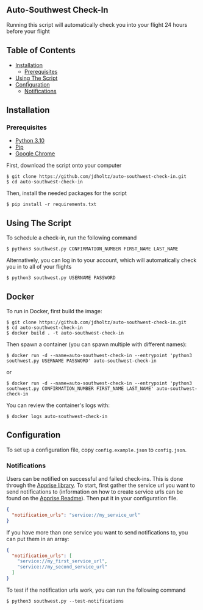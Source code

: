 ## Auto-Southwest Check-In
Running this script will automatically check you into your flight 24 hours before your flight

## Table of Contents
- [Installation](#installation)
    * [Prerequisites](#prerequisites)
- [Using The Script](#using-the-script)
- [Configuration](#configuration)
    * [Notifications](#notifications)

## Installation

### Prerequisites
- [Python 3.10][0]
- [Pip][1]
- [Google Chrome][2]

First, download the script onto your computer
```shell
$ git clone https://github.com/jdholtz/auto-southwest-check-in.git
$ cd auto-southwest-check-in
```
Then, install the needed packages for the script
```shell
$ pip install -r requirements.txt
```

## Using The Script
To schedule a check-in, run the following command
```shell
$ python3 southwest.py CONFIRMATION_NUMBER FIRST_NAME LAST_NAME
```
Alternatively, you can log in to your account, which will automatically check you in to all of your flights
```shell
$ python3 southwest.py USERNAME PASSWORD
```

## Docker
To run in Docker, first build the image:
```shell
$ git clone https://github.com/jdholtz/auto-southwest-check-in.git
$ cd auto-southwest-check-in
$ docker build . -t auto-southwest-check-in
```

Then spawn a container (you can spawn multiple with different names):
```shell
$ docker run -d --name=auto-southwest-check-in --entrypoint 'python3 southwest.py USERNAME PASSWORD' auto-southwest-check-in
```
or
```shell
$ docker run -d --name=auto-southwest-check-in --entrypoint 'python3 southwest.py CONFIRMATION_NUMBER FIRST_NAME LAST_NAME' auto-southwest-check-in
```

You can review the container's logs with:
```shell
$ docker logs auto-southwest-check-in
```

## Configuration
To set up a configuration file, copy `config.example.json` to `config.json`.

### Notifications
Users can be notified on successful and failed check-ins. This is done through the [Apprise library][3]. 
To start, first gather the service url you want to send notifications to (information on how to create
service urls can be found on the [Apprise Readme][4]). Then put it in your configuration file.
```json
{
  "notification_urls": "service://my_service_url"
}
```
If you have more than one service you want to send notifications to, you can put them in an array:
```json
{
  "notification_urls": [
    "service://my_first_service_url",
    "service://my_second_service_url"
  ]
}
```
To test if the notification urls work, you can run the following command
```shell
$ python3 southwest.py --test-notifications
```


[0]: https://www.python.org/downloads/
[1]: https://pip.pypa.io/en/stable/installation/
[2]: https://www.google.com/chrome/
[3]: https://github.com/caronc/apprise
[4]: https://github.com/caronc/apprise#supported-notifications
